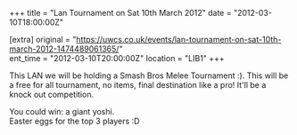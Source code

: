 +++
title = "Lan Tournament on Sat 10th March 2012"
date = "2012-03-10T18:00:00Z"

[extra]
original = "https://uwcs.co.uk/events/lan-tournament-on-sat-10th-march-2012-1474489061365/"    
ent_time = "2012-03-10T20:00:00Z"
location = "LIB1"
+++

This LAN we will be holding a Smash Bros Melee Tournament :). This will be a free for all tournament, no items, final destination like a pro\! It'll be a knock out competition.

You could win: a giant yoshi.  
Easter eggs for the top 3 players :D

